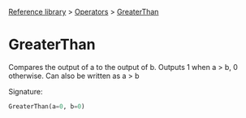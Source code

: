 [Reference library](../index.md) > [Operators](index.md) > [GreaterThan](greaterthan.md)

# GreaterThan

Compares the output of a to the output of b. Outputs 1 when a > b, 0 otherwise. Can also be written as a > b

Signature:
```python
GreaterThan(a=0, b=0)
```

